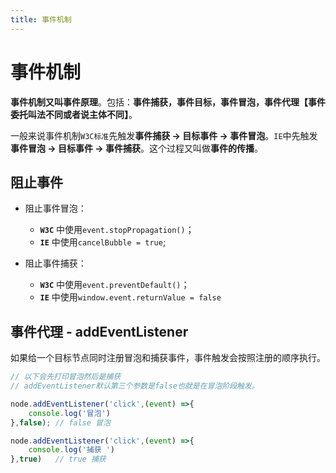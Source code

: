 ```yaml
---
title: 事件机制
---
```


# 事件机制
**事件机制又叫事件原理**。包括：**事件捕获，事件目标，事件冒泡，事件代理【事件委托叫法不同或者说主体不同】**。

一般来说事件机制`W3C标准`先触发**事件捕获 -> 目标事件 -> 事件冒泡**。`IE`中先触发**事件冒泡 -> 目标事件 -> 事件捕获**。这个过程又叫做**事件的传播**。

## 阻止事件

* 阻止事件冒泡：
  - **`W3C`** 中使用`event.stopPropagation()`；
  - **`IE`** 中使用`cancelBubble = true`;

* 阻止事件捕获：
  - **`W3C`** 中使用`event.preventDefault()`；
  - **`IE`** 中使用`window.event.returnValue = false`

## 事件代理 - addEventListener
如果给一个目标节点同时注册冒泡和捕获事件，事件触发会按照注册的顺序执行。

```js
// 以下会先打印冒泡然后是捕获
// addEventListener默认第三个参数是false也就是在冒泡阶段触发。

node.addEventListener('click',(event) =>{
    console.log('冒泡')
},false); // false 冒泡

node.addEventListener('click',(event) =>{
    console.log('捕获 ')
},true)   // true 捕获
```
